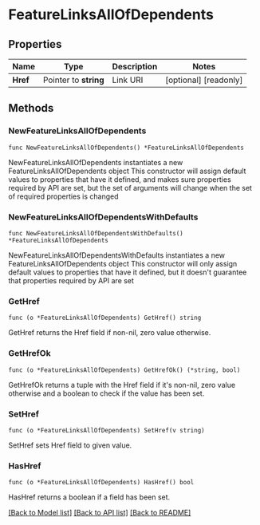 # FeatureLinksAllOfDependents

## Properties

Name | Type | Description | Notes
------------ | ------------- | ------------- | -------------
**Href** | Pointer to **string** | Link URI | [optional] [readonly] 

## Methods

### NewFeatureLinksAllOfDependents

`func NewFeatureLinksAllOfDependents() *FeatureLinksAllOfDependents`

NewFeatureLinksAllOfDependents instantiates a new FeatureLinksAllOfDependents object
This constructor will assign default values to properties that have it defined,
and makes sure properties required by API are set, but the set of arguments
will change when the set of required properties is changed

### NewFeatureLinksAllOfDependentsWithDefaults

`func NewFeatureLinksAllOfDependentsWithDefaults() *FeatureLinksAllOfDependents`

NewFeatureLinksAllOfDependentsWithDefaults instantiates a new FeatureLinksAllOfDependents object
This constructor will only assign default values to properties that have it defined,
but it doesn't guarantee that properties required by API are set

### GetHref

`func (o *FeatureLinksAllOfDependents) GetHref() string`

GetHref returns the Href field if non-nil, zero value otherwise.

### GetHrefOk

`func (o *FeatureLinksAllOfDependents) GetHrefOk() (*string, bool)`

GetHrefOk returns a tuple with the Href field if it's non-nil, zero value otherwise
and a boolean to check if the value has been set.

### SetHref

`func (o *FeatureLinksAllOfDependents) SetHref(v string)`

SetHref sets Href field to given value.

### HasHref

`func (o *FeatureLinksAllOfDependents) HasHref() bool`

HasHref returns a boolean if a field has been set.


[[Back to Model list]](../README.md#documentation-for-models) [[Back to API list]](../README.md#documentation-for-api-endpoints) [[Back to README]](../README.md)


